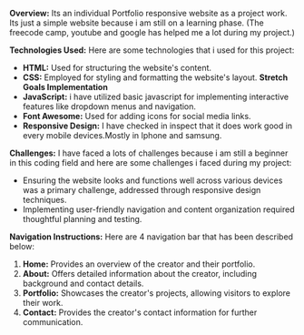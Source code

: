 **Overview:**
 Its an individual Portfolio responsive website as a project work. Its just a simple website because i am still on a learning phase. 
 (The freecode camp, youtube and google has helped me a lot during my project.)
 

**Technologies Used:**
Here are some technologies that i used for this project:
- **HTML:** Used for structuring the website's content.
- **CSS:** Employed for styling and formatting the website's layout.
**Stretch Goals Implementation**
- **JavaScript:**  i have  utilized basic javascript  for implementing interactive features like dropdown menus and navigation.
- **Font Awesome:** Used for adding icons for social media links.
- **Responsive Design:** I have checked in inspect that it does work good in every mobile devices.Mostly in Iphone and samsung.

**Challenges:**
I have faced a lots of challenges because i am still a beginner in this coding field and here are some challenges i faced during my project:
- Ensuring the website looks and functions well across various devices was a primary challenge, addressed through responsive design techniques.
- Implementing user-friendly navigation and content organization required thoughtful planning and testing.

**Navigation Instructions:**
Here are 4 navigation bar that has been described below:
1. **Home:** Provides an overview of the creator and their portfolio.
2. **About:** Offers detailed information about the creator, including background and contact details.
3. **Portfolio:** Showcases the creator's projects, allowing visitors to explore their work.
4. **Contact:** Provides the creator's contact information for further communication.
